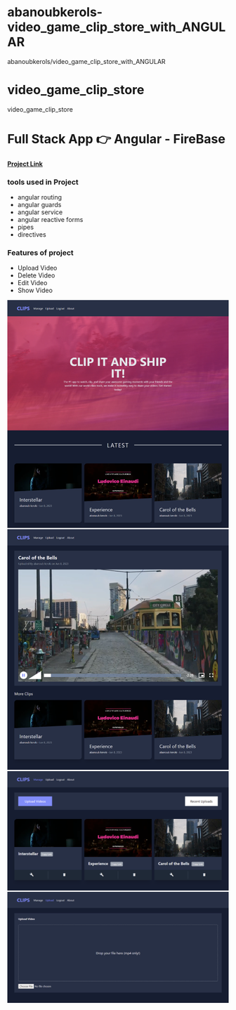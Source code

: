 # abanoubkerols-video_game_clip_store_with_ANGULAR
abanoubkerols/video_game_clip_store_with_ANGULAR

# video_game_clip_store
video_game_clip_store
<h1>Full Stack App 👉 Angular - FireBase </h1>
<h4><a href="https://video-game-clip-store-with-angular.vercel.app/">Project Link</a></h4>
<h3>tools used in Project </h3>
<ul>
 <li>angular routing</li>
 <li>angular guards </li>
 <li>angular service</li>
 <li>angular reactive forms</li>
 <li>pipes</li>
 <li>directives</li>
</ul>
<h3>Features of project</h3>
<ul>
 <li>Upload Video</li>
 <li>Delete Video</li>
 <li>Edit Video</li>
 <li>Show Video</li>

</ul>

<img src="./screencapture-video-game-clip-store-with-angular-vercel-app-2023-06-07-22_44_39.png">
<img src="./screencapture-video-game-clip-store-with-angular-vercel-app-clip-nIacqFUSFxxKXaiAJq1K-2023-06-07-22_45_52.png">
<img src="./screencapture-video-game-clip-store-with-angular-vercel-app-manage-2023-06-07-22_45_09.png">
<img src="./screencapture-video-game-clip-store-with-angular-vercel-app-upload-2023-06-07-22_45_26.png">